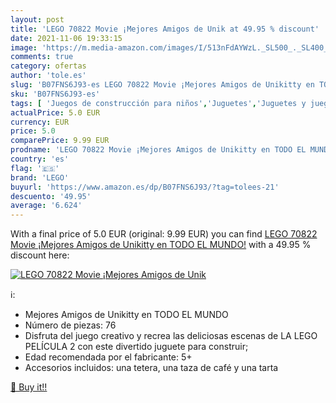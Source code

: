 ```yaml
---
layout: post
title: 'LEGO 70822 Movie ¡Mejores Amigos de Unik at 49.95 % discount'
date: 2021-11-06 19:33:15
image: 'https://m.media-amazon.com/images/I/513nFdAYWzL._SL500_._SL400_.jpg'
comments: true
category: ofertas
author: 'tole.es'
slug: 'B07FNS6J93-es LEGO 70822 Movie ¡Mejores Amigos de Unikitty en TODO EL...'
sku: 'B07FNS6J93-es'
tags: [ 'Juegos de construcción para niños','Juguetes','Juguetes y juegos','Sets de construcción','lego', ]
actualPrice: 5.0 EUR
currency: EUR
price: 5.0
comparePrice: 9.99 EUR
prodname: 'LEGO 70822 Movie ¡Mejores Amigos de Unikitty en TODO EL MUNDO!'
country: 'es'
flag: '🇪🇸'
brand: 'LEGO'
buyurl: 'https://www.amazon.es/dp/B07FNS6J93/?tag=tolees-21'
descuento: '49.95'
average: '6.624'
---
```


With a final price of 5.0 EUR (original: 9.99 EUR) you can find [LEGO 70822 Movie ¡Mejores Amigos de Unikitty en TODO EL MUNDO!](https://www.amazon.es/dp/B07FNS6J93/?tag=tolees-21) with a  49.95 % discount here:

[![LEGO 70822 Movie ¡Mejores Amigos de Unik](https://m.media-amazon.com/images/I/513nFdAYWzL._SL500_._SL400_.jpg)](https://www.amazon.es/dp/B07FNS6J93/?tag=tolees-21)

ℹ️:

- Mejores Amigos de Unikitty en TODO EL MUNDO
- Número de piezas: 76
- Disfruta del juego creativo y recrea las deliciosas escenas de LA LEGO PELÍCULA 2 con este divertido juguete para construir;
- Edad recomendada por el fabricante: 5+
- Accesorios incluidos: una tetera, una taza de café y una tarta

[🛒 Buy it!!](https://www.amazon.es/dp/B07FNS6J93/?tag=tolees-21)
